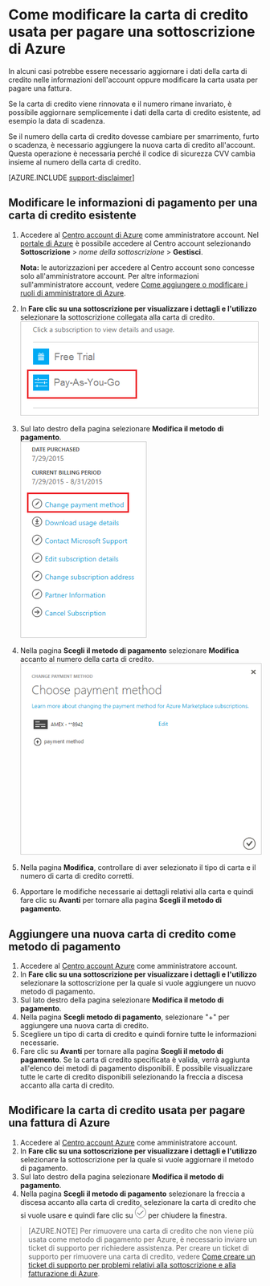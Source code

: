 <properties
	pageTitle="Come modificare la carta di credito usata per pagare una sottoscrizione di Azure | Microsoft Azure"
	description="Descrive come modificare la carta di credito usata per pagare una sottoscrizione di Azure"
	services=""
	documentationCenter=""
	authors="genlin"
	manager="mbaldwin"
	editor=""
	tags="billing"
	/>

<tags
	ms.service="billing"
	ms.workload="na"
	ms.tgt_pltfrm="na"
	ms.devlang="na"
	ms.topic="article"
	ms.date="08/11/2016"
	ms.author="genli"/>

# Come modificare la carta di credito usata per pagare una sottoscrizione di Azure

In alcuni casi potrebbe essere necessario aggiornare i dati della carta di credito nelle informazioni dell'account oppure modificare la carta usata per pagare una fattura.

Se la carta di credito viene rinnovata e il numero rimane invariato, è possibile aggiornare semplicemente i dati della carta di credito esistente, ad esempio la data di scadenza.

Se il numero della carta di credito dovesse cambiare per smarrimento, furto o scadenza, è necessario aggiungere la nuova carta di credito all'account. Questa operazione è necessaria perché il codice di sicurezza CVV cambia insieme al numero della carta di credito.

[AZURE.INCLUDE [support-disclaimer](../includes/support-disclaimer.md)]

## Modificare le informazioni di pagamento per una carta di credito esistente
1. Accedere al [Centro account di Azure](https://account.windowsazure.com/Subscriptions) come amministratore account. Nel [portale di Azure](https://portal.azure.com) è possibile accedere al Centro account selezionando **Sottoscrizione** > *nome della sottoscrizione* > **Gestisci**.

	**Nota:** le autorizzazioni per accedere al Centro account sono concesse solo all'amministratore account. Per altre informazioni sull'amministratore account, vedere [Come aggiungere o modificare i ruoli di amministratore di Azure](billing-add-change-azure-subscription-administrator.md).

2. In **Fare clic su una sottoscrizione per visualizzare i dettagli e l'utilizzo** selezionare la sottoscrizione collegata alla carta di credito.</br> ![selectsub](./media/billing-how-to-change-credit-card/selectsub.png)
3. Sul lato destro della pagina selezionare **Modifica il metodo di pagamento**.</br>![changesub](./media/billing-how-to-change-credit-card/changesub.png)
4. Nella pagina **Scegli il metodo di pagamento** selezionare **Modifica** accanto al numero della carta di credito.</br> ![changesub](./media/billing-how-to-change-credit-card/editcard.png)
5. Nella pagina **Modifica**, controllare di aver selezionato il tipo di carta e il numero di carta di credito corretti.
6. Apportare le modifiche necessarie ai dettagli relativi alla carta e quindi fare clic su **Avanti** per tornare alla pagina **Scegli il metodo di pagamento**.

## Aggiungere una nuova carta di credito come metodo di pagamento
1. Accedere al [Centro account Azure](https://account.windowsazure.com/Subscriptions) come amministratore account.
2. In **Fare clic su una sottoscrizione per visualizzare i dettagli e l'utilizzo** selezionare la sottoscrizione per la quale si vuole aggiungere un nuovo metodo di pagamento.
3. Sul lato destro della pagina selezionare **Modifica il metodo di pagamento**.
4. Nella pagina **Scegli metodo di pagamento**, selezionare "+" per aggiungere una nuova carta di credito.
5. Scegliere un tipo di carta di credito e quindi fornire tutte le informazioni necessarie.
6. Fare clic su **Avanti** per tornare alla pagina **Scegli il metodo di pagamento**. Se la carta di credito specificata è valida, verrà aggiunta all'elenco dei metodi di pagamento disponibili. È possibile visualizzare tutte le carte di credito disponibili selezionando la freccia a discesa accanto alla carta di credito.

## Modificare la carta di credito usata per pagare una fattura di Azure
1. Accedere al [Centro account Azure](https://account.windowsazure.com/Subscriptions) come amministratore account.
2. In **Fare clic su una sottoscrizione per visualizzare i dettagli e l'utilizzo** selezionare la sottoscrizione per la quale si vuole aggiornare il metodo di pagamento.
3. Sul lato destro della pagina selezionare **Modifica il metodo di pagamento**.
4. Nella pagina **Scegli il metodo di pagamento** selezionare la freccia a discesa accanto alla carta di credito, selezionare la carta di credito che si vuole usare e quindi fare clic su ![checkButton](./media/billing-how-to-change-credit-card/checkbutton.png) per chiudere la finestra.

> [AZURE.NOTE] Per rimuovere una carta di credito che non viene più usata come metodo di pagamento per Azure, è necessario inviare un ticket di supporto per richiedere assistenza. Per creare un ticket di supporto per rimuovere una carta di credito, vedere [Come creare un ticket di supporto per problemi relativi alla sottoscrizione e alla fatturazione di Azure](billing-how-to-create-billing-support-ticket.md).

<!---HONumber=AcomDC_0817_2016-->